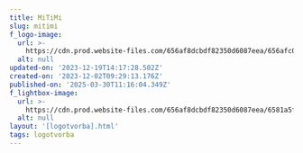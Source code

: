 ```yaml
---
title: MiTiMi
slug: mitimi
f_logo-image:
  url: >-
    https://cdn.prod.website-files.com/656af8dcbdf82350d6087eea/656afc03111dd4df1eca6869_Logo%3DMitimi.svg
  alt: null
updated-on: '2023-12-19T14:17:28.502Z'
created-on: '2023-12-02T09:29:13.176Z'
published-on: '2025-03-30T11:16:04.349Z'
f_lightbox-image:
  url: >-
    https://cdn.prod.website-files.com/656af8dcbdf82350d6087eea/6581a5f6e28b3f702cf28d7f_mitimi_1.webp
  alt: null
layout: '[logotvorba].html'
tags: logotvorba
---
```



